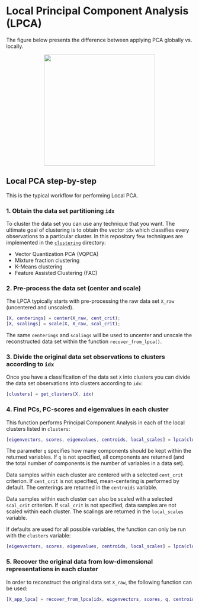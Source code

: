 # Local Principal Component Analysis (LPCA)

The figure below presents the difference between applying PCA globally vs. locally.

<p align="center">
  <img src="https://github.com/burn-research/reduced-order-modelling/raw/master/documentation/global-vs-local-pca-subplot.png" width="300">
</p>

## Local PCA step-by-step

This is the typical workflow for performing Local PCA.

### 1. Obtain the data set partitioning `idx`

To cluster the data set you can use any technique that you want. The ultimate goal of clustering is to obtain the vector `idx` which classifies every observations to a particular cluster. In this repository few techniques are implemented in the [`clustering`](https://github.com/burn-research/reduced-order-modelling/tree/master/clustering) directory:

- Vector Quantization PCA (VQPCA)
- Mixture fraction clustering
- K-Means clustering
- Feature Assisted Clustering (FAC)

### 2. Pre-process the data set (center and scale)

The LPCA typically starts with pre-processing the raw data set `X_raw` (uncentered and unscaled).

```matlab
[X, centerings] = center(X_raw, cent_crit);
[X, scalings] = scale(X, X_raw, scal_crit);
```

The same `centerings` and `scalings` will be used to uncenter and unscale the reconstructed data set within the function `recover_from_lpca()`.

### 3. Divide the original data set observations to clusters according to `idx`

Once you have a classification of the data set `X` into clusters you can divide the data set observations into clusters according to `idx`:

```matlab
[clusters] = get_clusters(X, idx)
```

### 4. Find PCs, PC-scores and eigenvalues in each cluster

This function performs Principal Component Analysis in each of the local clusters listed in `clusters`:

```matlab
[eigenvectors, scores, eigenvalues, centroids, local_scales] = lpca(clusters, q, cent_crit, scal_crit)
```

The parameter `q` specifies how many components should be kept within the returned variables. If `q` is not specified, all components are returned (and the total number of components is the number of variables in a data set).

Data samples within each cluster are centered with a selected `cent_crit` criterion. If `cent_crit` is not specified, mean-centering is performed by default. The centerings are returned in the `centroids` variable.

Data samples within each cluster can also be scaled with a selected `scal_crit` criterion. If `scal_crit` is not specified, data samples are not scaled within each cluster. The scalings are returned in the `local_scales` variable.

If defaults are used for all possible variables, the function can only be run with the `clusters` variable:

```matlab
[eigenvectors, scores, eigenvalues, centroids, local_scales] = lpca(clusters)
```

### 5. Recover the original data from low-dimensional representations in each cluster

In order to reconstruct the original data set `X_raw`, the following function can be used:

```matlab
[X_app_lpca] = recover_from_lpca(idx, eigenvectors, scores, q, centroids, local_scalings, centerings, scalings)
```
